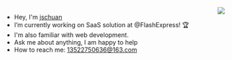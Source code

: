 <img align="right" src="https://github-readme-stats.vercel.app/api?username=jschuan&show_icons=true&hide_border=true&theme=react" />

- Hey, I'm [jschuan](https://jschuan.com)
- I’m currently working on SaaS solution at @FlashExpress! 🏆
- I'm also familiar with web development.
- Ask me about anything, I am happy to help
- How to reach me: 13522750636@163.com
